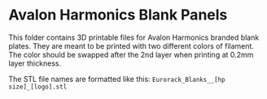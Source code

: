 # Avalon Harmonics Blank Panels

This folder contains 3D printable files for Avalon Harmonics branded blank plates. They are meant to be printed with two different colors of filament. The color should be swapped after the 2nd layer when printing at 0.2mm layer thickness.

The STL file names are formatted like this: `Eurorack_Blanks__[hp size]_[logo].stl`